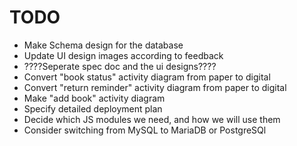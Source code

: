 # TODO

- Make Schema design for the database
- Update UI design images according to feedback
- ????Seperate spec doc and the ui designs???? 
- Convert "book status" activity diagram from paper to digital
- Convert "return reminder" activity diagram from paper to digital
- Make "add book" activity diagram
- Specify detailed deployment plan
- Decide which JS modules we need, and how we will use them
- Consider switching from MySQL to MariaDB or PostgreSQl
